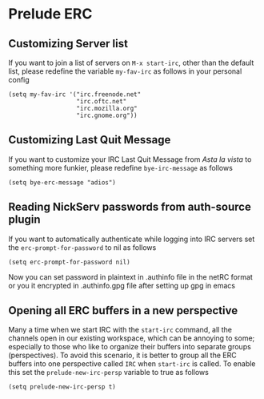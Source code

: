 # Prelude ERC

## Customizing Server list

If you want to join a list of servers on `M-x start-irc`, other than
the default list, please redefine the variable `my-fav-irc` as follows
in your personal config

```emacs-lisp
(setq my-fav-irc '("irc.freenode.net"
                   "irc.oftc.net"
                   "irc.mozilla.org"
                   "irc.gnome.org"))
```

## Customizing Last Quit Message

If you want to customize your IRC Last Quit Message from *Asta la
vista* to something more funkier, please redefine `bye-irc-message` as
follows

```emacs-lisp
(setq bye-erc-message "adios")
```

## Reading NickServ passwords from auth-source plugin

If you want to automatically authenticate while logging into IRC
servers set the `erc-prompt-for-password` to nil as follows

```emacs-lisp
(setq erc-prompt-for-password nil)
```

Now you can set password in plaintext in .authinfo file in the netRC
format or you it encrypted in .authinfo.gpg file after setting up gpg
in emacs

## Opening all ERC buffers in a new perspective
Many a time when we start IRC with the `start-irc` command, all the
channels open in our existing workspace, which can be annoying to
some; especially to those who like to organize their buffers into
separate groups (perspectives). To avoid this scenario, it is better
to group all the ERC buffers into one perspective called `IRC` when
`start-irc` is called. To enable this set the `prelude-new-irc-persp`
variable to true as follows

```emacs-lisp
(setq prelude-new-irc-persp t)
```
